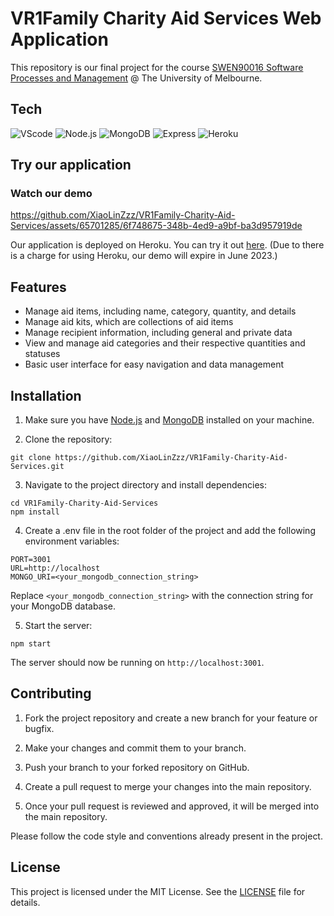 # VR1Family Charity Aid Services Web Application

This repository is our final project for the course [SWEN90016 Software Processes and Management](https://handbook.unimelb.edu.au/2023/subjects/swen90016) @ The University of Melbourne.

## Tech

![VScode](https://img.shields.io/static/v1?label=VScode&message=v1.72&color=3374FF&style=for-the-badge&logo=Visual-Studio-Code)
![Node.js](https://img.shields.io/static/v1?label=Node.js&message=v14.16.0&color=339933&style=for-the-badge&logo=Node.js)
![MongoDB](https://img.shields.io/static/v1?label=MongoDB&message=v4.4.4&color=47A248&style=for-the-badge&logo=MongoDB)
![Express](https://img.shields.io/static/v1?label=Express&message=v4.17.1&color=000000&style=for-the-badge&logo=Express)
![Heroku](https://img.shields.io/static/v1?label=Heroku&message=V8.1.3&color=430098&style=for-the-badge&logo=Heroku)


## Try our application

<!-- add screenshot -->
<!-- ![screenshot](image/screenshot.png) -->

### Watch our demo


https://github.com/XiaoLinZzz/VR1Family-Charity-Aid-Services/assets/65701285/6f748675-348b-4ed9-a9bf-ba3d957919de



Our application is deployed on Heroku. You can try it out [here](https://spmproject.herokuapp.com/). (Due to there is a charge for using Heroku, our demo will expire in June 2023.)


## Features
- Manage aid items, including name, category, quantity, and details
- Manage aid kits, which are collections of aid items
- Manage recipient information, including general and private data
- View and manage aid categories and their respective quantities and statuses
- Basic user interface for easy navigation and data management


## Installation
1. Make sure you have [Node.js](https://nodejs.org/en) and [MongoDB](https://www.mongodb.com/) installed on your machine.

2. Clone the repository:
```
git clone https://github.com/XiaoLinZzz/VR1Family-Charity-Aid-Services.git
```

3. Navigate to the project directory and install dependencies:
```
cd VR1Family-Charity-Aid-Services
npm install
```

4. Create a .env file in the root folder of the project and add the following environment variables:
```
PORT=3001
URL=http://localhost
MONGO_URI=<your_mongodb_connection_string>
```
Replace `<your_mongodb_connection_string>` with the connection string for your MongoDB database.

5. Start the server:
```
npm start
```
The server should now be running on `http://localhost:3001`.



## Contributing
1. Fork the project repository and create a new branch for your feature or bugfix.

2. Make your changes and commit them to your branch.

3. Push your branch to your forked repository on GitHub.

4. Create a pull request to merge your changes into the main repository.

5. Once your pull request is reviewed and approved, it will be merged into the main repository.

Please follow the code style and conventions already present in the project.


## License
This project is licensed under the MIT License. See the [LICENSE](LICENSE) file for details.
